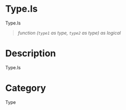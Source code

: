 ﻿# Type.Is
Type.Is
> _function (<code>type1</code> as type, <code>type2</code> as type) as logical_
# Description 
Type.Is
# Category 
Type
